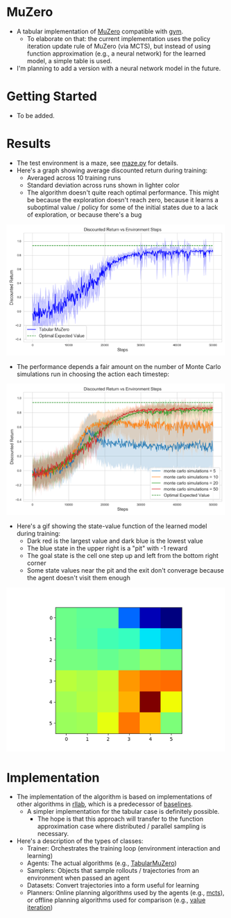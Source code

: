 
# MuZero
- A tabular implementation of [MuZero](https://arxiv.org/pdf/1911.08265.pdf) compatible with [gym](https://github.com/openai/gym).
  - To elaborate on that: the current implementation uses the policy iteration update rule of MuZero (via MCTS), but instead of using function approximation (e.g., a neural network) for the learned model, a simple table is used.
- I'm planning to add a version with a neural network model in the future.
  
 # Getting Started
 - To be added.
 
 # Results
 - The test environment is a maze, see [maze.py](https://github.com/wulfebw/muzero/blob/master/muzero/envs/maze.py) for details.
 - Here's a graph showing average discounted return during training: 
   - Averaged across 10 training runs
   - Standard deviation across runs shown in lighter color
   - The algorithm doesn't quite reach optimal performance. This might be because the exploration doesn't reach zero, because it learns a suboptimal value / policy for some of the initial states due to a lack of exploration, or because there's a bug
  
![Average Discounted Return](/media/average_discounted_return.png)
 
 - The performance depends a fair amount on the number of Monte Carlo simulations run in choosing the action each timestep:

![Monte Carlo Simulations](/media/average_discounted_return_mc.png)

 - Here's a gif showing the state-value function of the learned model during training:
   - Dark red is the largest value and dark blue is the lowest value
   - The blue state in the upper right is a "pit" with -1 reward
   - The goal state is the cell one step up and left from the bottom right corner
   - Some state values near the pit and the exit don't converage because the agent doesn't visit them enough
 
![State Value](/media/value_function.gif)
 
 # Implementation
- The implementation of the algorithm is based on implementations of other algorithms in [rllab](https://github.com/rll/rllab/tree/master/rllab), which is a predecessor of [baselines](https://github.com/openai/baselines).
  - A simpler implementation for the tabular case is definitely possible. 
    - The hope is that this approach will transfer to the function approximation case where distributed / parallel sampling is necessary.
- Here's a description of the types of classes:
  - Trainer: Orchestrates the training loop (environment interaction and learning)
  - Agents: The actual algorithms (e.g., [TabularMuZero](/muzero/rl/tabular_muzero.py))
  - Samplers: Objects that sample rollouts / trajectories from an environment when passed an agent
  - Datasets: Convert trajectories into a form useful for learning
  - Planners: Online planning algorithms used by the agents (e.g., [mcts](/muzero/planning/mcts.py)), or offline planning algorithms used for comparison (e.g., [value iteration](/muzero/planning/value_iteration.py))
